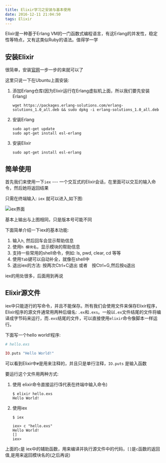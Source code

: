 ```yaml
---
title: Elixir学习之安装与基本使用
date: 2016-12-11 21:04:50
tags: Elixir
---
```


Elixir是一种基于Erlang VM的一门函数式编程语言，有这Erlang的并发性，稳定性等特点，又有这类似Ruby的语法。值得学一学

## 安装Elixir

很简单，安装[官网](http://elixir-lang.org/install.html)一步一步的来就可以了

这里只说一下在Ubuntu上面安装:

1. 添加Erlang仓库(因为Elixir运行在Erlang虚拟机上面，所以我们要先安装Erlang)

    ```
    wget https://packages.erlang-solutions.com/erlang-solutions_1.0_all.deb && sudo dpkg -i erlang-solutions_1.0_all.deb
    ```

2. 安装Erlang

    ```
    sudo apt-get update
    sudo apt-get install esl-erlang
    ```

3. 安装Elixir

    ```
    sudo apt-get install esl-erlang
    ```

## 简单使用

首先我们来使用一下`iex` --- 一个交互式的Elixir会话，在里面可以交互的输入命令，然后她将返回结果

只需在终端输入: `iex` 就可以进入,如下图:

![iex界面](http://7xo1su.com1.z0.glb.clouddn.com/iex.png)

基本上输出与上图相同，只是版本号可能不同

下面简单介绍一下iex的基本功能:

1. 输入`h`, 然后回车会显示帮助信息
2. 使用`h 模块名`，显示模块的帮助信息
3. 支持一些常用的shell命令，例如: ls, pwd, clear, cd 等等
4. 使用`Tab`键可以自动补全，就像在shell中
5. 退出iex的方法: 按两次Ctrl+C退出 或者　按Ctrl+G,然后按q退出

iex的用处很多，后面用到再说

## Elixir源文件

iex中只能逐行的写命令，并且不能保存。所有我们会使用文件来保存Elixir程序，Elixir程序的源文件通常用两种后缀名: `.ex`和`.exs`。一般以`.ex`文件结尾的文件将编译成字节码来运行，而`.exs`结尾的文件，可以直接使用`elixir`命令像脚本一样运行。

下面写一个hello world!程序:

```elixir
# hello.exs

IO.puts "Hello World!"
```

可以看到Elixir中`#`是用来注释的，并且只是单行注释，`IO.puts` 是输入函数

要运行这个文件用两种方式:

1. 使用 elixir命令直接运行($代表在终端中输入命令)

    ```
    $ elixir hello.exs
    Hello World!
    ```

2. 使用iex

    ```
    $ iex

    iex> c "hello.exs" 
    Hello World!
    []
    iex>
    ```

上面的`c`是 iex中的辅助函数，用来编译并执行源文件中的代码，`[]`是`c`函数的返回值,是用来返回模块名的(之后再说)



